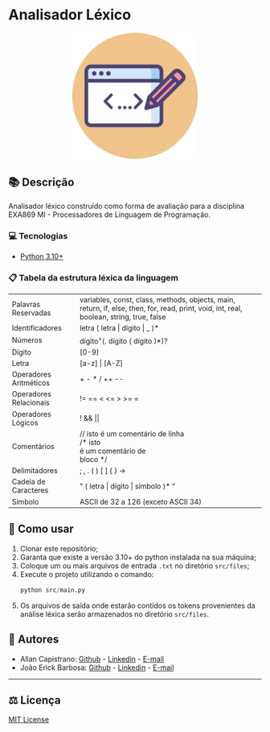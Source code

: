 # Analisador Léxico

<p align="center">
  <img src="./images/lexical-analyzer-icon.png" alt="Lexical Analyzer Icon" width="250px" height="250px">
</p>

## :books: Descrição ##
Analisador léxico construído como forma de avaliação para a disciplina EXA869 MI - Processadores de Linguagem de Programação.

### :computer: Tecnologias
- [Python 3.10+](https://www.python.org/)

### :clipboard: Tabela da estrutura léxica da linguagem
<table>
    <tbody>
        <tr>
            <td>
                Palavras Reservadas
            </td>
            <td>
                variables, const, class, methods,
                objects, main, return, if, else, then,
                for, read, print, void, int, real,
                boolean, string, true, false
            </td>
        </tr>
        <tr>
            <td>
                Identificadores
            </td>
            <td>
                letra ( letra | dígito | _ )*
            </td>
        </tr>
        <tr>
            <td>
                Números
            </td>
            <td>
                dígito<sup>+</sup>(. dígito ( dígito )*)?
            </td>
        </tr>
        <tr>
            <td>
                Dígito
            </td>
            <td>
                [0-9]
            </td>
        </tr>
        <tr>
            <td>
                Letra
            </td>
            <td>
                [a-z] | [A-Z]
            </td>
        </tr>
        <tr>
            <td>
                Operadores Aritméticos
            </td>
            <td>
                + - * / ++ --
            </td>
        </tr>
        <tr>
            <td>
                Operadores Relacionais
            </td>
            <td>
                != == < <= > >= =
            </td>
        </tr>
        <tr>
            <td>
                Operadores Lógicos
            </td>
            <td>
                ! && ||
            </td>
        </tr>
        <tr>
            <td>
                Comentários
            </td>
            <td>
                // isto é um comentário de linha
                <br>
                /* isto
                <br> 
                é um comentário de
                <br>
                bloco */
            </td>
        </tr>
        <tr>
            <td>
                Delimitadores
            </td>
            <td>
                ; , . ( ) [ ] { } ->
            </td>
        </tr>
        <tr>
            <td>
                Cadeia de Caracteres
            </td>
            <td>
                " ( letra | dígito | símbolo )* "
            </td>
        </tr>
        <tr>
            <td>
                Símbolo
            </td>
            <td>
                ASCII de 32 a 126 (exceto ASCII 34)
            </td>
        </tr>
    </tbody>
</table>

## :memo: Como usar
1. Clonar este repositório;
2. Garanta que existe a versão 3.10+ do python instalada na sua máquina;
3. Coloque um ou mais arquivos de entrada `.txt` no diretório `src/files`;
4. Execute o projeto utilizando o comando:
    ```python
    python src/main.py
    ```
5. Os arquivos de saída onde estarão contidos os tokens provenientes da análise léxica serão armazenados no diretório `src/files`.

## :pushpin: Autores ##
- Allan Capistrano: [Github](https://github.com/AllanCapistrano) - [Linkedin](https://www.linkedin.com/in/allancapistrano/) - [E-mail](https://mail.google.com/mail/u/0/?view=cm&fs=1&tf=1&source=mailto&to=asantos@ecomp.uefs.br)
- João Erick Barbosa: [Github](https://github.com/JoaoErick) - [Linkedin](https://www.linkedin.com/in/joão-erick-barbosa-9050801b0/) - [E-mail](https://mail.google.com/mail/u/0/?view=cm&fs=1&tf=1&source=mailto&to=jsilva@ecomp.uefs.br)

------------

## :balance_scale: Licença ##
[MIT License](./LICENSE)